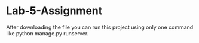 # Lab-5-Assignment
After downloading the file you can run this project using only one command like python manage.py runserver.
